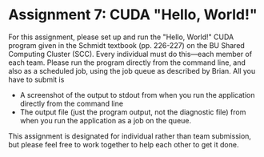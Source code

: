 # Assignment 7: CUDA "Hello, World!"

For this assignment, please set up and run the "Hello, World!" CUDA program given in the Schmidt textbook (pp. 226-227) on the BU Shared Computing Cluster (SCC).  Every individual must do this—each member of each team.  Please run the program directly from the command line, and also as a scheduled job, using the job queue as described by Brian.  All you have to submit is

- A screenshot of the output to stdout from when you run the application directly from the command line
- The output file (just the program output, not the diagnostic file) from when you run the application as a job on the queue.

This assignment is designated for individual rather than team submission, but please feel free to work together to help each other to get it done.
